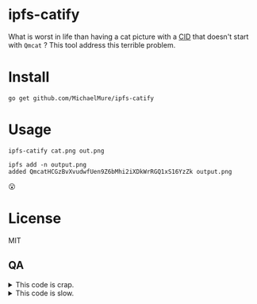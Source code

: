 # ipfs-catify

What is worst in life than having a cat picture with a [CID](https://github.com/multiformats/cid) that doesn't start with `Qmcat` ? This tool address this terrible problem.


# Install

```
go get github.com/MichaelMure/ipfs-catify
```

# Usage

```
ipfs-catify cat.png out.png

ipfs add -n output.png 
added QmcatHCGzBvXvudwfUen9Z6bMhi2iXDkWrRGQ1xS16YzZk output.png
```
:open_mouth:

# License

MIT

## QA

<details><summary>This code is crap.</summary>yes</details>

<details><summary>This code is slow.</summary>yes</details>
